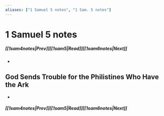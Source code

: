 ```yaml
---
aliases: ["1 Samuel 5 notes", "1 Sam. 5 notes"]
---
```

# 1 Samuel 5 notes
##### <span class=arrow-left></span>[[1sam4notes|Prev]]<span class=navigation-separator></span>[[1sam5|Read]]<span class=navigation-separator></span>[[1sam6notes|Next]]<span class=arrow-right></span>
- 
## God Sends Trouble for the Philistines Who Have the Ark
- 
##### <span class=arrow-left></span>[[1sam4notes|Prev]]<span class=navigation-separator></span>[[1sam5|Read]]<span class=navigation-separator></span>[[1sam6notes|Next]]<span class=arrow-right></span>